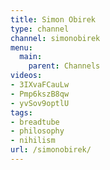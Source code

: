 ```yaml
---
title: Simon Obirek
type: channel
channel: simonobirek
menu:
  main:
    parent: Channels
videos:
- 3IXvaFCauLw
- Pmp6kszB8qw
- yvSov9optlU
tags:
- breadtube
- philosophy
- nihilism
url: /simonobirek/
---
```

